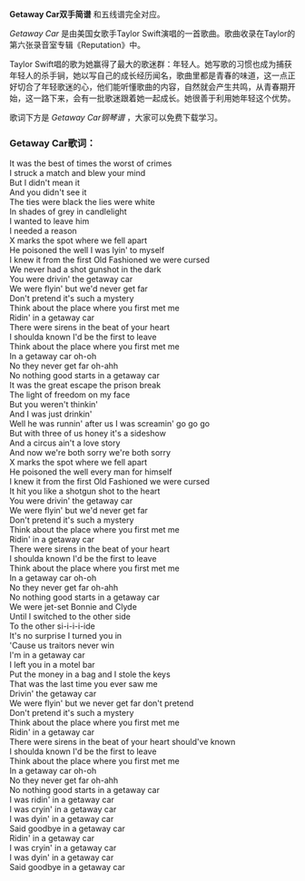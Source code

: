 

**Getaway Car双手简谱** 和五线谱完全对应。

_Getaway Car_ 是由美国女歌手Taylor Swift演唱的一首歌曲。歌曲收录在Taylor的第六张录音室专辑《Reputation》中。

Taylor
Swift唱的歌为她赢得了最大的歌迷群：年轻人。她写歌的习惯也成为捕获年轻人的杀手锏，她以写自己的成长经历闻名，歌曲里都是青春的味道，这一点正好切合了年轻歌迷的心，他们能听懂歌曲的内容，自然就会产生共鸣，从青春期开始，这一路下来，会有一批歌迷跟着她一起成长。她很善于利用她年轻这个优势。

歌词下方是 _Getaway Car钢琴谱_ ，大家可以免费下载学习。

### Getaway Car歌词：

It was the best of times the worst of crimes  
I struck a match and blew your mind  
But I didn't mean it  
And you didn't see it  
The ties were black the lies were white  
In shades of grey in candlelight  
I wanted to leave him  
I needed a reason  
X marks the spot where we fell apart  
He poisoned the well I was lyin' to myself  
I knew it from the first Old Fashioned we were cursed  
We never had a shot gunshot in the dark  
You were drivin' the getaway car  
We were flyin' but we'd never get far  
Don't pretend it's such a mystery  
Think about the place where you first met me  
Ridin' in a getaway car  
There were sirens in the beat of your heart  
I shoulda known I'd be the first to leave  
Think about the place where you first met me  
In a getaway car oh-oh  
No they never get far oh-ahh  
No nothing good starts in a getaway car  
It was the great escape the prison break  
The light of freedom on my face  
But you weren't thinkin'  
And I was just drinkin'  
Well he was runnin' after us I was screamin' go go go  
But with three of us honey it's a sideshow  
And a circus ain't a love story  
And now we're both sorry we're both sorry  
X marks the spot where we fell apart  
He poisoned the well every man for himself  
I knew it from the first Old Fashioned we were cursed  
It hit you like a shotgun shot to the heart  
You were drivin' the getaway car  
We were flyin' but we'd never get far  
Don't pretend it's such a mystery  
Think about the place where you first met me  
Ridin' in a getaway car  
There were sirens in the beat of your heart  
I shoulda known I'd be the first to leave  
Think about the place where you first met me  
In a getaway car oh-oh  
No they never get far oh-ahh  
No nothing good starts in a getaway car  
We were jet-set Bonnie and Clyde  
Until I switched to the other side  
To the other si-i-i-i-ide  
It's no surprise I turned you in  
'Cause us traitors never win  
I'm in a getaway car  
I left you in a motel bar  
Put the money in a bag and I stole the keys  
That was the last time you ever saw me  
Drivin' the getaway car  
We were flyin' but we never get far don't pretend  
Don't pretend it's such a mystery  
Think about the place where you first met me  
Ridin' in a getaway car  
There were sirens in the beat of your heart should've known  
I shoulda known I'd be the first to leave  
Think about the place where you first met me  
In a getaway car oh-oh  
No they never get far oh-ahh  
No nothing good starts in a getaway car  
I was ridin' in a getaway car  
I was cryin' in a getaway car  
I was dyin' in a getaway car  
Said goodbye in a getaway car  
Ridin' in a getaway car  
I was cryin' in a getaway car  
I was dyin' in a getaway car  
Said goodbye in a getaway car

